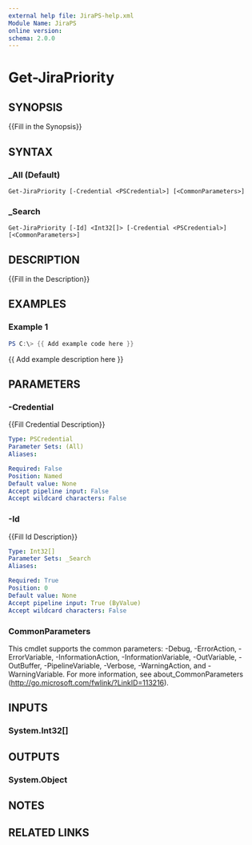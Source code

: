 ```yaml
---
external help file: JiraPS-help.xml
Module Name: JiraPS
online version:
schema: 2.0.0
---
```


# Get-JiraPriority

## SYNOPSIS
{{Fill in the Synopsis}}

## SYNTAX

### _All (Default)
```
Get-JiraPriority [-Credential <PSCredential>] [<CommonParameters>]
```

### _Search
```
Get-JiraPriority [-Id] <Int32[]> [-Credential <PSCredential>] [<CommonParameters>]
```

## DESCRIPTION
{{Fill in the Description}}

## EXAMPLES

### Example 1
```powershell
PS C:\> {{ Add example code here }}
```

{{ Add example description here }}

## PARAMETERS

### -Credential
{{Fill Credential Description}}

```yaml
Type: PSCredential
Parameter Sets: (All)
Aliases:

Required: False
Position: Named
Default value: None
Accept pipeline input: False
Accept wildcard characters: False
```

### -Id
{{Fill Id Description}}

```yaml
Type: Int32[]
Parameter Sets: _Search
Aliases:

Required: True
Position: 0
Default value: None
Accept pipeline input: True (ByValue)
Accept wildcard characters: False
```

### CommonParameters
This cmdlet supports the common parameters: -Debug, -ErrorAction, -ErrorVariable, -InformationAction, -InformationVariable, -OutVariable, -OutBuffer, -PipelineVariable, -Verbose, -WarningAction, and -WarningVariable. For more information, see about_CommonParameters (http://go.microsoft.com/fwlink/?LinkID=113216).

## INPUTS

### System.Int32[]

## OUTPUTS

### System.Object

## NOTES

## RELATED LINKS
